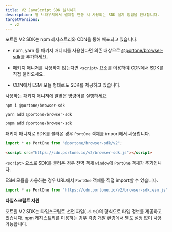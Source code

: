 ```yaml
---
title: V2 JavaScript SDK 설치하기
description: 웹 브라우저에서 결제창 연동 시 사용되는 SDK 설치 방법을 안내합니다.
targetVersions:
  - v2
---
```


포트원 V2 SDK는 npm 레지스트리와 CDN을 통해 배포되고 있습니다.

- npm, yarn 등 패키지 매니저를 사용한다면 의존
  대상으로 [@portone/browser-sdk](https://www.npmjs.com/package/@portone/browser-sdk)를 추가하세요.

- 패키지 매니저를 사용하지 않는다면 `<script>` 요소를 이용하여 CDN에서 SDK를 직접 불러오세요.

- CDN에서 ESM 모듈 형태로도 SDK를 제공하고 있습니다.

<div class="tabs-container">

<div class="tabs-content" data-title="패키지 의존 대상으로 추가">

사용하는 패키지 매니저에 알맞은 명령어를 실행하세요.

```shell
npm i @portone/browser-sdk
```

```shell
yarn add @portone/browser-sdk
```

```shell
pnpm add @portone/browser-sdk
```

패키지 매니저로 SDK를 불러온 경우 `PortOne` 객체를 import해서 사용합니다.

```javascript
import * as PortOne from "@portone/browser-sdk/v2";
```

</div>

<div class="tabs-content" data-title="<script> 요소로 추가">

```html
<script src="https://cdn.portone.io/v2/browser-sdk.js"></script>
```

`<script>` 요소로 SDK를 불러온 경우 전역 객체 `window`에 `PortOne` 객체가 추가됩니다.

</div>

<div class="tabs-content" data-title="ESM 모듈로 추가">

ESM 모듈을 사용하는 경우 URL에서 `PortOne` 객체를 직접 import할 수 있습니다.

```javascript
import * as PortOne from "https://cdn.portone.io/v2/browser-sdk.esm.js";
```

</div>

</div>

<div class="hint" data-style="info">

**타입스크립트 지원**

포트원 V2 SDK는 타입스크립트 선언 파일(`.d.ts`)의 형식으로 타입 정보를 제공하고 있습니다. npm 레지스트리를 이용하는 경우 각종 개발 환경에서 별도 설정 없이 사용 가능합니다.

</div>
